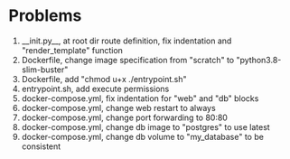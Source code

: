# Problems

1.  \_\_init.py\_\_, at root dir route definition, fix indentation and
    "render\_template" function
2.  Dockerfile, change image specification from "scratch" to
    "python3.8-slim-buster"
3.  Dockerfile, add "chmod u+x ./entrypoint.sh"
4.  entrypoint.sh, add execute permissions
5.  docker-compose.yml, fix indentation for "web" and "db" blocks
6.  docker-compose.yml, change web restart to always
7.  docker-compose.yml, change port forwarding to 80:80
8.  docker-compose.yml, change db image to "postgres" to use latest
9.  docker-compose.yml, change db volume to "my\_database" to be
    consistent
